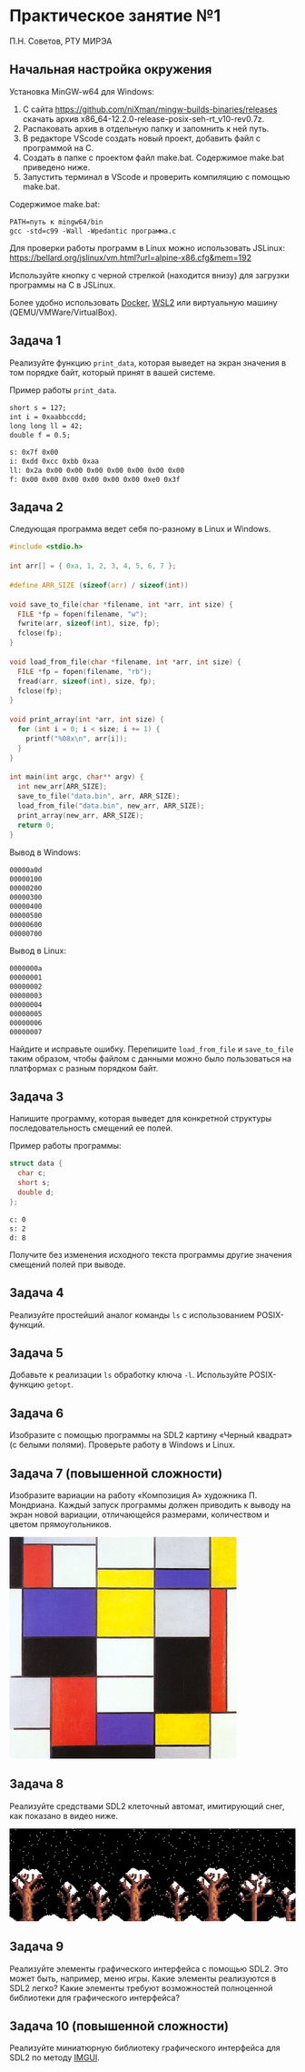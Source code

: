 # Практическое занятие №1

П.Н. Советов, РТУ МИРЭА

## Начальная настройка окружения

Установка MinGW-w64 для Windows:

1. С сайта https://github.com/niXman/mingw-builds-binaries/releases скачать архив x86_64-12.2.0-release-posix-seh-rt_v10-rev0.7z.
2. Распаковать архив в отдельную папку и запомнить к ней путь.
3. В редакторе VSсode создать новый проект, добавить файл с программой на C.
4. Создать в папке с проектом файл make.bat. Содержимое make.bat приведено ниже.
5. Запустить терминал в VScode и проверить компиляцию с помощью make.bat.

Содержимое make.bat:

```
PATH=путь к mingw64/bin
gcc -std=c99 -Wall -Wpedantic программа.c
```

Для проверки работы программ в Linux можно использовать JSLinux: https://bellard.org/jslinux/vm.html?url=alpine-x86.cfg&mem=192

Используйте кнопку с черной стрелкой (находится внизу) для загрузки программы на C в JSLinux.

Более удобно использовать [Docker](https://docs.docker.com/desktop/install/windows-install/), [WSL2](https://docs.microsoft.com/ru-ru/windows/wsl/install) или виртуальную машину (QEMU/VMWare/VirtualBox).

## Задача 1

Реализуйте функцию `print_data`, которая выведет на экран значения в том порядке байт, который принят в вашей системе.

Пример работы `print_data`.

```
short s = 127;
int i = 0xaabbccdd;
long long ll = 42;
double f = 0.5;
```

```
s: 0x7f 0x00 
i: 0xdd 0xcc 0xbb 0xaa 
ll: 0x2a 0x00 0x00 0x00 0x00 0x00 0x00 0x00 
f: 0x00 0x00 0x00 0x00 0x00 0x00 0xe0 0x3f 
```

## Задача 2

Следующая программа ведет себя по-разному в Linux и Windows.

```C
#include <stdio.h>

int arr[] = { 0xa, 1, 2, 3, 4, 5, 6, 7 };

#define ARR_SIZE (sizeof(arr) / sizeof(int))

void save_to_file(char *filename, int *arr, int size) {
  FILE *fp = fopen(filename, "w");
  fwrite(arr, sizeof(int), size, fp);
  fclose(fp);
}

void load_from_file(char *filename, int *arr, int size) {
  FILE *fp = fopen(filename, "rb");
  fread(arr, sizeof(int), size, fp);
  fclose(fp);
}

void print_array(int *arr, int size) {
  for (int i = 0; i < size; i += 1) {
    printf("%08x\n", arr[i]);
  }
}

int main(int argc, char** argv) {
  int new_arr[ARR_SIZE];
  save_to_file("data.bin", arr, ARR_SIZE);
  load_from_file("data.bin", new_arr, ARR_SIZE);
  print_array(new_arr, ARR_SIZE);
  return 0;
}
```

Вывод в Windows:

```
00000a0d
00000100
00000200
00000300
00000400
00000500
00000600
00000700
```

Вывод в Linux:

```
0000000a
00000001
00000002
00000003
00000004
00000005
00000006
00000007
```

Найдите и исправьте ошибку. Перепишите `load_from_file` и `save_to_file` таким образом, чтобы файлом с данными можно было пользоваться на платформах с разным порядком байт.

## Задача 3

Напишите программу, которая выведет для конкретной структуры последовательность смещений ее полей.

Пример работы программы:

```C
struct data {
  char c;
  short s;
  double d;
};
```

```
c: 0
s: 2
d: 8
```

Получите без изменения исходного текста программы другие значения смещений полей при выводе.

## Задача 4

Реализуйте простейший аналог команды `ls` с использованием POSIX-функций.

## Задача 5

Добавьте к реализации `ls` обработку ключа `-l`. Используйте POSIX-функцию `getopt`.

## Задача 6

Изобразите с помощью программы на SDL2 картину «Черный квадрат» (с белыми полями). Проверьте работу в Windows и Linux.

## Задача 7 (повышенной сложности)

Изобразите вариации на работу «Композиция А» художника П. Мондриана. Каждый запуск программы должен приводить к выводу на экран новой вариации, отличающейся размерами, количеством и цветом прямоугольников.

![](images/mondrian.jpg)

## Задача 8

Реализуйте средствами SDL2 клеточный автомат, имитирующий снег, как показано в видео ниже.

![](images/snow.gif)

## Задача 9

Реализуйте элементы графического интерфейса с помощью SDL2. Это может быть, например, меню игры. Какие элементы реализуются в SDL2 легко? Какие элементы требуют возможностей полноценной библиотеки для графического интерфейса?

## Задача 10 (повышенной сложности)

Реализуйте миниатюрную библиотеку графического интерфейса для SDL2 по методу [IMGUI](http://www.cse.chalmers.se/edu/year/2011/course/TDA361/Advanced%20Computer%20Graphics/IMGUI.pdf).